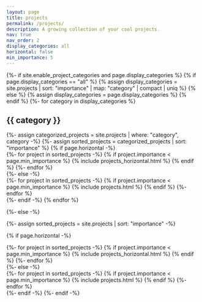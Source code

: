 ```yaml
---
layout: page
title: projects
permalink: /projects/
description: A growing collection of your cool projects.
nav: true
nav_order: 2
display_categories: all
horizontal: false
min_importance: 5
---
```

<!-- pages/projects.md -->
<div class="projects">
{%- if site.enable_project_categories and page.display_categories %}
  <!-- Display categorized projects -->
  {% if page.display_categories == "all" %}
    {% assign display_categories = site.projects | sort: "importance" | map: "category" | compact | uniq %}
  {% else %}
    {% assign display_categories = page.display_categories %}
  {% endif %}
  {%- for category in display_categories %}
  <h2 class="category">{{ category }}</h2>
  {%- assign categorized_projects = site.projects | where: "category", category -%}
  {%- assign sorted_projects = categorized_projects | sort: "importance" %}
  <!-- Generate cards for each project -->
  {% if page.horizontal -%}
  <div class="container">
    <div class="row row-cols-2">
    {%- for project in sorted_projects -%}
      {% if project.importance < page.min_importance %}
      {% include projects_horizontal.html %}
      {% endif %}
    {%- endfor %}
    </div>
  </div>
  {%- else -%}
  <div class="grid">
    {%- for project in sorted_projects -%}
      {% if project.importance < page.min_importance %}
      {% include projects.html %}
      {% endif %}
    {%- endfor %}
  </div>
  {%- endif -%}
  {% endfor %}

{%- else -%}
<!-- Display projects without categories -->
  {%- assign sorted_projects = site.projects | sort: "importance" -%}
  <!-- Generate cards for each project -->
  {% if page.horizontal -%}
  <div class="container">
    <div class="row row-cols-2">
    {%- for project in sorted_projects -%}
      {% if project.importance < page.min_importance %}
      {% include projects_horizontal.html %}
      {% endif %}
    {%- endfor %}
    </div>
  </div>
  {%- else -%}
  <div class="grid">
    {%- for project in sorted_projects -%}
      {% if project.importance < page.min_importance %}
      {% include projects.html %}
      {% endif %}
    {%- endfor %}
  </div>
  {%- endif -%}
{%- endif -%}
</div>
